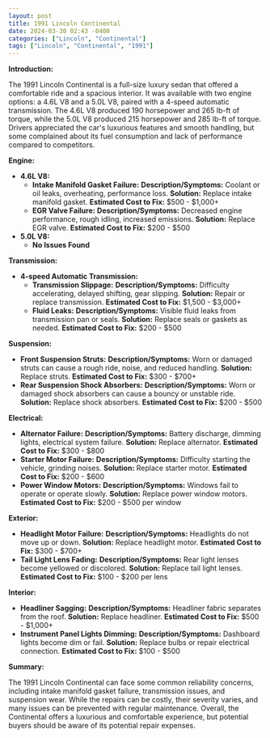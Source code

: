```yaml
---
layout: post
title: 1991 Lincoln Continental
date: 2024-03-30 02:43 -0400
categories: ["Lincoln", "Continental"]
tags: ["Lincoln", "Continental", "1991"]
---
```

**Introduction:**

The 1991 Lincoln Continental is a full-size luxury sedan that offered a comfortable ride and a spacious interior. It was available with two engine options: a 4.6L V8 and a 5.0L V8, paired with a 4-speed automatic transmission. The 4.6L V8 produced 190 horsepower and 265 lb-ft of torque, while the 5.0L V8 produced 215 horsepower and 285 lb-ft of torque. Drivers appreciated the car's luxurious features and smooth handling, but some complained about its fuel consumption and lack of performance compared to competitors.

**Engine:**

- **4.6L V8:**
    - **Intake Manifold Gasket Failure:** **Description/Symptoms:** Coolant or oil leaks, overheating, performance loss. **Solution:** Replace intake manifold gasket. **Estimated Cost to Fix:** $500 - $1,000+
    - **EGR Valve Failure:** **Description/Symptoms:** Decreased engine performance, rough idling, increased emissions. **Solution:** Replace EGR valve. **Estimated Cost to Fix:** $200 - $500
- **5.0L V8:**
    - **No Issues Found**

**Transmission:**

- **4-speed Automatic Transmission:**
    - **Transmission Slippage:** **Description/Symptoms:** Difficulty accelerating, delayed shifting, gear slipping. **Solution:** Repair or replace transmission. **Estimated Cost to Fix:** $1,500 - $3,000+
    - **Fluid Leaks:** **Description/Symptoms:** Visible fluid leaks from transmission pan or seals. **Solution:** Replace seals or gaskets as needed. **Estimated Cost to Fix:** $200 - $500

**Suspension:**

- **Front Suspension Struts:** **Description/Symptoms:** Worn or damaged struts can cause a rough ride, noise, and reduced handling. **Solution:** Replace struts. **Estimated Cost to Fix:** $300 - $700+
- **Rear Suspension Shock Absorbers:** **Description/Symptoms:** Worn or damaged shock absorbers can cause a bouncy or unstable ride. **Solution:** Replace shock absorbers. **Estimated Cost to Fix:** $200 - $500

**Electrical:**

- **Alternator Failure:** **Description/Symptoms:** Battery discharge, dimming lights, electrical system failure. **Solution:** Replace alternator. **Estimated Cost to Fix:** $300 - $800
- **Starter Motor Failure:** **Description/Symptoms:** Difficulty starting the vehicle, grinding noises. **Solution:** Replace starter motor. **Estimated Cost to Fix:** $200 - $600
- **Power Window Motors:** **Description/Symptoms:** Windows fail to operate or operate slowly. **Solution:** Replace power window motors. **Estimated Cost to Fix:** $200 - $500 per window

**Exterior:**

- **Headlight Motor Failure:** **Description/Symptoms:** Headlights do not move up or down. **Solution:** Replace headlight motor. **Estimated Cost to Fix:** $300 - $700+
- **Tail Light Lens Fading:** **Description/Symptoms:** Rear light lenses become yellowed or discolored. **Solution:** Replace tail light lenses. **Estimated Cost to Fix:** $100 - $200 per lens

**Interior:**

- **Headliner Sagging:** **Description/Symptoms:** Headliner fabric separates from the roof. **Solution:** Replace headliner. **Estimated Cost to Fix:** $500 - $1,000+
- **Instrument Panel Lights Dimming:** **Description/Symptoms:** Dashboard lights become dim or fail. **Solution:** Replace bulbs or repair electrical connection. **Estimated Cost to Fix:** $100 - $500

**Summary:**

The 1991 Lincoln Continental can face some common reliability concerns, including intake manifold gasket failure, transmission issues, and suspension wear. While the repairs can be costly, their severity varies, and many issues can be prevented with regular maintenance. Overall, the Continental offers a luxurious and comfortable experience, but potential buyers should be aware of its potential repair expenses.

